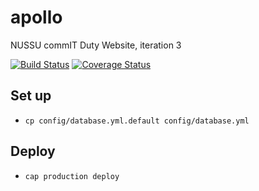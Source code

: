 # apollo
NUSSU commIT Duty Website, iteration 3

[![Build Status](https://travis-ci.org/commit-tech/apollo.svg?branch=master)](https://travis-ci.org/commit-tech/apollo)
[![Coverage Status](https://coveralls.io/repos/github/commit-tech/apollo/badge.svg?branch=master)](https://coveralls.io/github/commit-tech/apollo?branch=master)

## Set up
- `cp config/database.yml.default config/database.yml`

## Deploy
- `cap production deploy`
